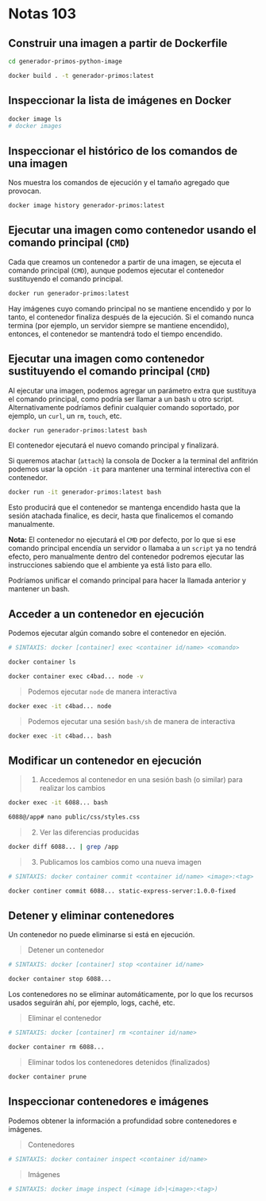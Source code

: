 # Notas 103

## Construir una imagen a partir de Dockerfile

```bash
cd generador-primos-python-image

docker build . -t generador-primos:latest 
```

## Inspeccionar la lista de imágenes en Docker

```bash
docker image ls
# docker images
```

## Inspeccionar el histórico de los comandos de una imagen

Nos muestra los comandos de ejecución y el tamaño agregado que provocan.

```bash
docker image history generador-primos:latest 
```

## Ejecutar una imagen como contenedor usando el comando principal (`CMD`)

Cada que creamos un contenedor a partir de una imagen, se ejecuta el comando principal (`CMD`), aunque podemos ejecutar el contenedor sustituyendo el comando principal.

```bash
docker run generador-primos:latest
```

Hay imágenes cuyo comando principal no se mantiene encendido y por lo tanto, el contenedor finaliza después de la ejecución. Si el comando nunca termina (por ejemplo, un servidor siempre se mantiene encendido), entonces, el contenedor se mantendrá todo el tiempo encendido.

## Ejecutar una imagen como contenedor sustituyendo el comando principal (`CMD`)

Al ejecutar una imagen, podemos agregar un parámetro extra que sustituya el comando principal, como podría ser llamar a un bash u otro script. Alternativamente podríamos definir cualquier comando soportado, por ejemplo, un `curl`, un `rm`, `touch`, etc. 

```bash
docker run generador-primos:latest bash
```

El contenedor ejecutará el nuevo comando principal y finalizará.

Si queremos atachar (`attach`) la consola de Docker a la terminal del anfitrión podemos usar la opción `-it` para mantener una terminal interectiva con el contenedor.

```bash
docker run -it generador-primos:latest bash
```

Esto producirá que el contenedor se mantenga encendido hasta que la sesión atachada finalice, es decir, hasta que finalicemos el comando manualmente.

**Nota:** El contenedor no ejecutará el `CMD` por defecto, por lo que si ese comando principal encendía un servidor o llamaba a un `script` ya no tendrá efecto, pero manualmente dentro del contenedor podremos ejecutar las instrucciones sabiendo que el ambiente ya está listo para ello.

Podríamos unificar el comando principal para hacer la llamada anterior y mantener un bash.

## Acceder a un contenedor en ejecución

Podemos ejecutar algún comando sobre el contenedor en ejeción.

```bash
# SINTAXIS: docker [container] exec <container id/name> <comando>

docker container ls

docker container exec c4bad... node -v
```

> Podemos ejecutar `node` de manera interactiva

```bash
docker exec -it c4bad... node
```

> Podemos ejecutar una sesión `bash/sh` de manera de interactiva

```bash
docker exec -it c4bad... bash
```

## Modificar un contenedor en ejecución

> 1. Accedemos al contenedor en una sesión bash (o similar) para realizar los cambios

```bash
docker exec -it 6088... bash

6088@/app# nano public/css/styles.css
```

> 2. Ver las diferencias producidas

```bash
docker diff 6088... | grep /app
```

> 3. Publicamos los cambios como una nueva imagen

```bash
# SINTAXIS: docker container commit <container id/name> <image>:<tag>

docker continer commit 6088... static-express-server:1.0.0-fixed
```

## Detener y eliminar contenedores

Un contenedor no puede eliminarse si está en ejecución.

> Detener un contenedor

```bash
# SINTAXIS: docker [container] stop <container id/name>

docker container stop 6088...
```

Los contenedores no se eliminar automáticamente, por lo que los recursos usados seguirán ahí, por ejemplo, logs, caché, etc.

> Eliminar el contenedor

```bash
# SINTAXIS: docker [container] rm <container id/name>

docker container rm 6088...
```

> Eliminar todos los contenedores detenidos (finalizados)

```bash
docker container prune
```

## Inspeccionar contenedores e imágenes

Podemos obtener la información a profundidad sobre contenedores e imágenes.

> Contenedores

```bash
# SINTAXIS: docker container inspect <container id/name>
```

> Imágenes

```bash
# SINTAXIS: docker image inspect (<image id>|<image>:<tag>)
```